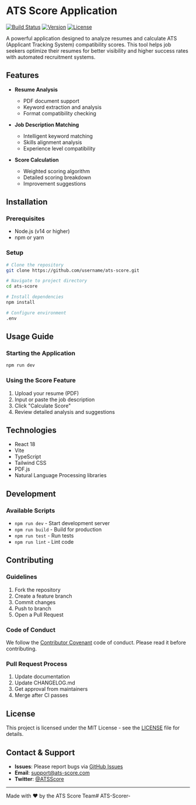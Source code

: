 # ATS Score Application

[![Build Status](https://img.shields.io/travis/username/ats-score/main.svg)](https://travis-ci.org/username/ats-score)
[![Version](https://img.shields.io/npm/v/ats-score.svg)](https://www.npmjs.com/package/ats-score)
[![License](https://img.shields.io/badge/license-MIT-blue.svg)](LICENSE)

A powerful application designed to analyze resumes and calculate ATS (Applicant Tracking System) compatibility scores. This tool helps job seekers optimize their resumes for better visibility and higher success rates with automated recruitment systems.

## Features

- **Resume Analysis**
  - PDF document support
  - Keyword extraction and analysis
  - Format compatibility checking

- **Job Description Matching**
  - Intelligent keyword matching
  - Skills alignment analysis
  - Experience level compatibility

- **Score Calculation**
  - Weighted scoring algorithm
  - Detailed scoring breakdown
  - Improvement suggestions

## Installation

### Prerequisites

- Node.js (v14 or higher)
- npm or yarn

### Setup

```bash
# Clone the repository
git clone https://github.com/username/ats-score.git

# Navigate to project directory
cd ats-score

# Install dependencies
npm install

# Configure environment
.env
```

## Usage Guide

### Starting the Application

```bash
npm run dev
```

### Using the Score Feature

1. Upload your resume (PDF)
2. Input or paste the job description
3. Click "Calculate Score"
4. Review detailed analysis and suggestions

## Technologies

- React 18
- Vite
- TypeScript
- Tailwind CSS
- PDF.js
- Natural Language Processing libraries

## Development

### Available Scripts

- `npm run dev` - Start development server
- `npm run build` - Build for production
- `npm run test` - Run tests
- `npm run lint` - Lint code

## Contributing

### Guidelines

1. Fork the repository
2. Create a feature branch
3. Commit changes
4. Push to branch
5. Open a Pull Request

### Code of Conduct

We follow the [Contributor Covenant](https://www.contributor-covenant.org/) code of conduct. Please read it before contributing.

### Pull Request Process

1. Update documentation
2. Update CHANGELOG.md
3. Get approval from maintainers
4. Merge after CI passes

## License

This project is licensed under the MIT License - see the [LICENSE](LICENSE) file for details.

## Contact & Support

- **Issues**: Please report bugs via [GitHub Issues](https://github.com/username/ats-score/issues)
- **Email**: support@ats-score.com
- **Twitter**: [@ATSScore](https://twitter.com/ATSScore)

---

Made with ❤️ by the ATS Score Team# ATS-Scorer-
